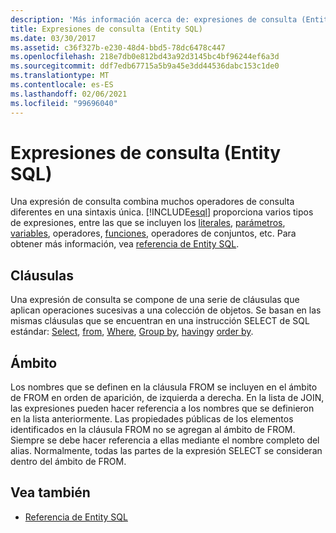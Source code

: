 ```yaml
---
description: 'Más información acerca de: expresiones de consulta (Entity SQL)'
title: Expresiones de consulta (Entity SQL)
ms.date: 03/30/2017
ms.assetid: c36f327b-e230-48d4-bbd5-78dc6478c447
ms.openlocfilehash: 218e7db0e812bd43a92d3145bc4bf96244ef6a3d
ms.sourcegitcommit: ddf7edb67715a5b9a45e3dd44536dabc153c1de0
ms.translationtype: MT
ms.contentlocale: es-ES
ms.lasthandoff: 02/06/2021
ms.locfileid: "99696040"
---
```

# <a name="query-expressions-entity-sql"></a>Expresiones de consulta (Entity SQL)

Una expresión de consulta combina muchos operadores de consulta diferentes en una sintaxis única. [!INCLUDE[esql](../../../../../../includes/esql-md.md)] proporciona varios tipos de expresiones, entre las que se incluyen los [literales](literals-entity-sql.md), [parámetros](parameters-entity-sql.md), [variables](variables-entity-sql.md), operadores, [funciones](functions-entity-sql.md), operadores de conjuntos, etc. Para obtener más información, vea [referencia de Entity SQL](entity-sql-reference.md).  
  
## <a name="clauses"></a>Cláusulas  

 Una expresión de consulta se compone de una serie de cláusulas que aplican operaciones sucesivas a una colección de objetos. Se basan en las mismas cláusulas que se encuentran en una instrucción SELECT de SQL estándar: [Select](select-entity-sql.md), [from](from-entity-sql.md), [Where](where-entity-sql.md), [Group by](group-by-entity-sql.md), [having](having-entity-sql.md)y [order by](order-by-entity-sql.md).  
  
## <a name="scope"></a>Ámbito  

 Los nombres que se definen en la cláusula FROM se incluyen en el ámbito de FROM en orden de aparición, de izquierda a derecha. En la lista de JOIN, las expresiones pueden hacer referencia a los nombres que se definieron en la lista anteriormente. Las propiedades públicas de los elementos identificados en la cláusula FROM no se agregan al ámbito de FROM. Siempre se debe hacer referencia a ellas mediante el nombre completo del alias. Normalmente, todas las partes de la expresión SELECT se consideran dentro del ámbito de FROM.  
  
## <a name="see-also"></a>Vea también

- [Referencia de Entity SQL](entity-sql-reference.md)
